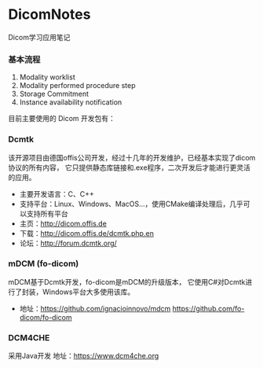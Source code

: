 # DicomNotes
Dicom学习应用笔记


### 基本流程

1. Modality worklist
2. Modality performed procedure step
3. Storage Commitment
4. Instance availability notification

目前主要使用的 Dicom 开发包有：

### Dcmtk 
该开源项目由德国offis公司开发，经过十几年的开发维护，已经基本实现了dicom协议的所有内容，
它只提供静态库链接和.exe程序，二次开发后才能进行更灵活的应用。
* 主要开发语言：C、C++
* 支持平台：Linux、Windows、MacOS…，使用CMake编译处理后，几乎可以支持所有平台
* 主页：http://dicom.offis.de 
* 下载：http://dicom.offis.de/dcmtk.php.en 
* 论坛：http://forum.dcmtk.org/ 

### mDCM (fo-dicom)
mDCM基于Dcmtk开发，fo-dicom是mDCM的升级版本，
它使用C#对Dcmtk进行了封装，Windows平台大多使用该库。

* 地址：https://github.com/ignacioinnovo/mdcm
       https://github.com/fo-dicom/fo-dicom

### DCM4CHE
采用Java开发
地址：https://www.dcm4che.org

